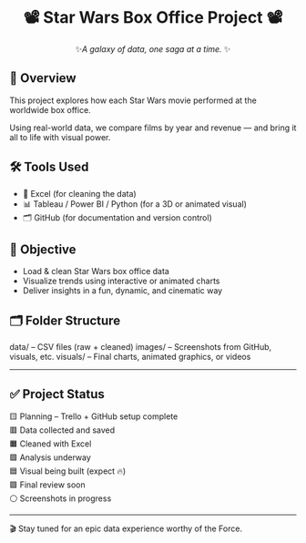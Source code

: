 
<div align="center">

# 📽️ Star Wars Box Office Project 📽️ 
 ✨*A galaxy of data, one saga at a time.* ✨

</div>


## 🚀 Overview
This project explores how each Star Wars movie performed at the worldwide box office. 

Using real-world data, we compare films by year and revenue — and bring it all to life with visual power.

## 🛠️ Tools Used
- 📁 Excel (for cleaning the data)
- 📊 Tableau / Power BI / Python (for a 3D or animated visual)
- 🗂️ GitHub (for documentation and version control)

## 🧠 Objective
- Load & clean Star Wars box office data
- Visualize trends using interactive or animated charts
- Deliver insights in a fun, dynamic, and cinematic way

## 🗂️ Folder Structure

data/ – CSV files (raw + cleaned)
images/ – Screenshots from GitHub, visuals, etc.
visuals/ – Final charts, animated graphics, or videos

---


## ✅ Project Status
🟨 Planning – Trello + GitHub setup complete  
🟥 Data collected and saved  
🟧 Cleaned with Excel  
🟩 Analysis underway  
🟦 Visual being built (expect 🔥)  
🟪 Final review soon  
⚪ Screenshots in progress

---

🎬 Stay tuned for an epic data experience worthy of the Force.


